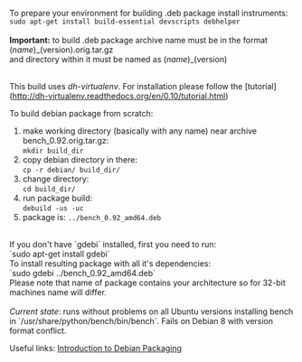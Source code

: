 To prepare your environment for building .deb package install instruments: <br>
`sudo apt-get install build-essential devscripts debhelper` <br>
<br>
<b>Important:</b> to build .deb package archive name must be in the format $(name)\_$(version).orig.tar.gz <br> and directory within it must be named as $(name)\_$(version)<br><br>

This build uses <i>dh-virtualenv</i>. For installation please follow the [tutorial] (http://dh-virtualenv.readthedocs.org/en/0.10/tutorial.html)

To build debian package from scratch: <br>
1) make working directory (basically with any name) near archive bench_0.92.orig.tar.gz: <br>
`mkdir build_dir` <br>
2) copy debian directory in there: <br>
`cp -r debian/ build_dir/` <br>
3) change directory: <br>
`cd build_dir/` <br>
4) run package build: <br>
`debuild -us -uc` <br>
5) package is: `../bench_0.92_amd64.deb`<br>
<br>
If you don't have `gdebi` installed, first you need to run:<br>
`sudo apt-get install gdebi`<br>
To install resulting package with all it's dependencies: <br>
`sudo gdebi ../bench_0.92_amd64.deb` <br>
Please note that name of package contains your architecture so for 32-bit machines name will differ. <br>
<br>
<i>Current state</i>: runs without problems on all Ubuntu versions installing bench in `/usr/share/python/bench/bin/bench`. Fails on Debian 8 with version format conflict.

Useful links:
[Introduction to Debian Packaging](https://wiki.debian.org/IntroDebianPackaging#Step_3:_Add_the_Debian_packaging_files)
